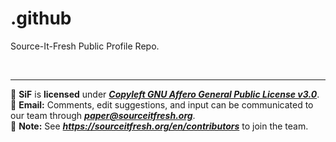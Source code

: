 # .github
Source-It-Fresh Public Profile Repo.

<br>

---

:scroll: **SiF** is **licensed** under [_**Copyleft GNU Affero General Public License v3.0**_](https://www.gnu.org/licenses/agpl-3.0.en.html). <br>
:email: **Email:** Comments, edit suggestions, and input can be communicated to our team through [**_paper@sourceitfresh.org_**](mailto:paper@sourceitfresh.org?subject=SIF%20Paper%20Feedback). <br>
:handshake: **Note:** See _**https://sourceitfresh.org/en/contributors**_ to join the team. <br>
